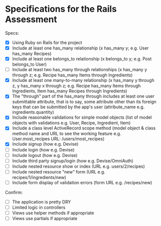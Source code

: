 # Specifications for the Rails Assessment

Specs:
- [x] Using Ruby on Rails for the project
- [x] Include at least one has_many relationship (x has_many y; e.g. User has_many Recipes) <!--- a User has_many Lists ---> 
- [x] Include at least one belongs_to relationship (x belongs_to y; e.g. Post belongs_to User) <!--- a List belongs_to a User ---> 
- [ ] Include at least two has_many through relationships (x has_many y through z; e.g. Recipe has_many Items through Ingredients) <!--- (1) a Recipe has many Items through RecipeItems (2) a Recipe has_many Lists through List_Recipes ---> 
- [x] Include at least one many-to-many relationship (x has_many y through z, y has_many x through z; e.g. Recipe has_many Items through Ingredients, Item has_many Recipes through Ingredients) <!--- a Recipe has many Lists through ListRecipes and a List has many Recipes through ListRecipes ---> 
- [x] The "through" part of the has_many through includes at least one user submittable attribute, that is to say, some attribute other than its foreign keys that can be submitted by the app's user (attribute_name e.g. ingredients.quantity) <!--- a List has many Items through AdditionalItems and the AdditionalItem class has a user submittable attribute of quantity which is submitted via the lists#create action ---> 
- [x] Include reasonable validations for simple model objects (list of model objects with validations e.g. User, Recipe, Ingredient, Item) <!--- and ---> 
- [x] Include a class level ActiveRecord scope method (model object & class method name and URL to see the working feature e.g. User.most_recipes URL: /users/most_recipes) <!--- the url /recipes/most_popular calls Recipe.order(popularity: :desc).first to show the recipe that is a part of the most lists ---> 
- [x] Include signup (how e.g. Devise) <!--- available via URL: /users/new ---> 
- [ ] Include login (how e.g. Devise) <!--- available via URL: /login ---> 
- [ ] Include logout (how e.g. Devise) <!--- available via link at bottom of all pages when logged in ---> 
- [ ] Include third party signup/login (how e.g. Devise/OmniAuth) <!--- and ---> 
- [ ] Include nested resource show or index (URL e.g. users/2/recipes) <!--- and ---> 
- [ ] Include nested resource "new" form (URL e.g. recipes/1/ingredients/new) <!--- and ---> 
- [ ] Include form display of validation errors (form URL e.g. /recipes/new) <!--- and ---> 

Confirm:
- [ ] The application is pretty DRY
- [ ] Limited logic in controllers
- [ ] Views use helper methods if appropriate
- [ ] Views use partials if appropriate
